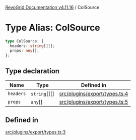 [RevoGrid Documentation v4.11.16](README.md) / ColSource

# Type Alias: ColSource

```ts
type ColSource: {
  headers: string[][];
  props: any[];
};
```

## Type declaration

| Name | Type | Defined in |
| ------ | ------ | ------ |
| `headers` | `string`[][] | [src/plugins/export/types.ts:4](https://github.com/revolist/revogrid/blob/4a2e1c34e7e1a3d80ec42c0347cc2f82d785aa84/src/plugins/export/types.ts#L4) |
| `props` | `any`[] | [src/plugins/export/types.ts:5](https://github.com/revolist/revogrid/blob/4a2e1c34e7e1a3d80ec42c0347cc2f82d785aa84/src/plugins/export/types.ts#L5) |

## Defined in

[src/plugins/export/types.ts:3](https://github.com/revolist/revogrid/blob/4a2e1c34e7e1a3d80ec42c0347cc2f82d785aa84/src/plugins/export/types.ts#L3)

